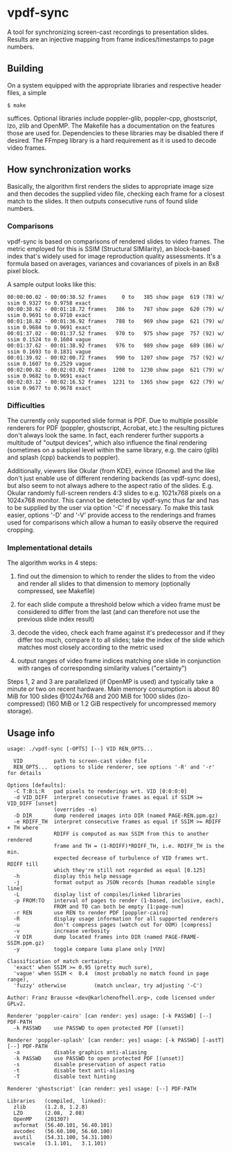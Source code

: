 # vpdf-sync
A tool for synchronizing screen-cast recordings to presentation slides.
Results are an injective mapping from frame indices/timestamps to page numbers.

## Building
On a system equipped with the appropriate libraries and respective header files,
a simple

	$ make

suffices. Optional libraries include poppler-glib, poppler-cpp, ghostscript, lzo,
zlib and OpenMP. The Makefile has a documentation on the features those are used
for. Dependencies to these libraries may be disabled there if desired. The FFmpeg
library is a hard requirement as it is used to decode video frames.

## How synchronization works
Basically, the algorithm first renders the slides to appropriate image size and
then decodes the supplied video file, checking each frame for a closest match to
the slides. It then outputs consecutive runs of found slide numbers.

### Comparisons
vpdf-sync is based on comparisons of rendered slides to video frames. The metric
employed for this is SSIM (Structural SIMilarity), an block-based index that's
widely used for image reproduction quality assessments. It's a formula based on
averages, variances and covariances of pixels in an 8x8 pixel block.

A sample output looks like this:

	00:00:00.02 - 00:00:38.52 frames     0 to   385 show page  619 (78) w/ ssim 0.9327 to 0.9758 exact
	00:00:38.62 - 00:01:18.72 frames   386 to   787 show page  620 (79) w/ ssim 0.9691 to 0.9710 exact
	00:01:18.82 - 00:01:36.92 frames   788 to   969 show page  621 (79) w/ ssim 0.9684 to 0.9691 exact
	00:01:37.02 - 00:01:37.52 frames   970 to   975 show page  757 (92) w/ ssim 0.1524 to 0.1604 vague
	00:01:37.62 - 00:01:38.92 frames   976 to   989 show page  689 (86) w/ ssim 0.1693 to 0.1831 vague
	00:01:39.02 - 00:02:00.72 frames   990 to  1207 show page  757 (92) w/ ssim 0.1607 to 0.2529 vague
	00:02:00.82 - 00:02:03.02 frames  1208 to  1230 show page  621 (79) w/ ssim 0.9682 to 0.9691 exact
	00:02:03.12 - 00:02:16.52 frames  1231 to  1365 show page  622 (79) w/ ssim 0.9677 to 0.9678 exact

### Difficulties
The currently only supported slide format is PDF. Due to multiple possible
renderers for PDF (poppler, ghostscript, Acrobat, etc.) the resulting pictures
don't always look the same. In fact, each renderer further supports a multitude
of "output devices", which also influence the final rendering (sometimes on a
subpixel level within the same library, e.g. the cairo (glib) and splash (cpp)
backends to poppler).

Additionally, viewers like Okular (from KDE), evince (Gnome) and the like don't
just enable use of different rendering backends (as vpdf-sync does), but also
seem to not always adhere to the aspect ratio of the slides. E.g. Okular
randomly full-screen renders 4:3 slides to e.g. 1021x768 pixels on a 1024x768
monitor. This cannot be detected by vpdf-sync thus far and has to be supplied
by the user via option '-C' if necessary. To make this task easier, options
'-D' and '-V' provide access to the renderings and frames used for comparisons
which allow a human to easily observe the required cropping.

### Implementational details
The algorithm works in 4 steps:

1. find out the dimension to which to render the slides to from the video
   and render all slides to that dimension to memory (optionally compressed,
   see Makefile)

2. for each slide compute a threshold below which a video frame must be
   considered to differ from the last (and can therefore not use the previous
   slide index result)

3. decode the video, check each frame against it's predecessor and if they
   differ too much, compare it to all slides; take the index of the slide
   which matches most closely according to the metric used

4. output ranges of video frame indices matching one slide in conjunction
   with ranges of corresponding similarity values ("certainty")

Steps 1, 2 and 3 are parallelized (if OpenMP is used) and typically take a
minute or two on recent hardware. Main memory consumption is about 80 MiB
for 100 slides @1024x768 and 200 MiB for 1000 slides (lzo-compressed) (160
MiB or 1.2 GiB respectively for uncompressed memory storage).

## Usage info
```
usage: ./vpdf-sync [-OPTS] [--] VID REN_OPTS...

  VID          path to screen-cast video file
  REN_OPTS...  options to slide renderer, see options '-R' and '-r' for details

Options [defaults]:
  -C T:B:L:R   pad pixels to renderings wrt. VID [0:0:0:0]
  -d VID_DIFF  interpret consecutive frames as equal if SSIM >= VID_DIFF [unset]
               (overrides -e)
  -D DIR       dump rendered images into DIR (named PAGE-REN.ppm.gz)
  -e RDIFF_TH  interpret consecutive frames as equal if SSIM >= RDIFF + TH where
               RDIFF is computed as max SSIM from this to another rendered
               frame and TH = (1-RDIFF)*RDIFF_TH, i.e. RDIFF_TH is the min.
               expected decrease of turbulence of VID frames wrt. RDIFF till
               which they're still not regarded as equal [0.125]
  -h           display this help message
  -j           format output as JSON records [human readable single line]
  -L           display list of compiles/linked libraries
  -p FROM:TO   interval of pages to render (1-based, inclusive, each),
               FROM and TO can both be empty [1:page-num]
  -r REN       use REN to render PDF [poppler-cairo]
  -R           display usage information for all supported renderers
  -u           don't compress pages (watch out for OOM) [compress]
  -v           increase verbosity
  -V DIR       dump located frames into DIR (named PAGE-FRAME-SSIM.ppm.gz)
  -y           toggle compare luma plane only [YUV]

Classification of match certainty:
  'exact' when SSIM >= 0.95 (pretty much sure),
  'vague' when SSIM <  0.4  (most probably no match found in page range),
  'fuzzy' otherwise         (match unclear, try adjusting '-C')

Author: Franz Brausse <dev@karlchenofhell.org>, code licensed under GPLv2.
```

```
Renderer 'poppler-cairo' [can render: yes] usage: [-k PASSWD] [--] PDF-PATH
  -k PASSWD    use PASSWD to open protected PDF [(unset)]

Renderer 'poppler-splash' [can render: yes] usage: [-k PASSWD] [-astT] [--] PDF-PATH
  -a           disable graphics anti-aliasing
  -k PASSWD    use PASSWD to open protected PDF [(unset)]
  -s           disable preservation of aspect ratio
  -t           disable text anti-aliasing
  -T           disable text hinting

Renderer 'ghostscript' [can render: yes] usage: [--] PDF-PATH
```

```
Libraries   (compiled,	linked):
  zlib      (1.2.8,	1.2.8)
  LZO       (2.08,	2.08)
  OpenMP    (201307)
  avformat  (56.40.101,	56.40.101)
  avcodec   (56.60.100,	56.60.100)
  avutil    (54.31.100,	54.31.100)
  swscale   (3.1.101,	3.1.101)
```
